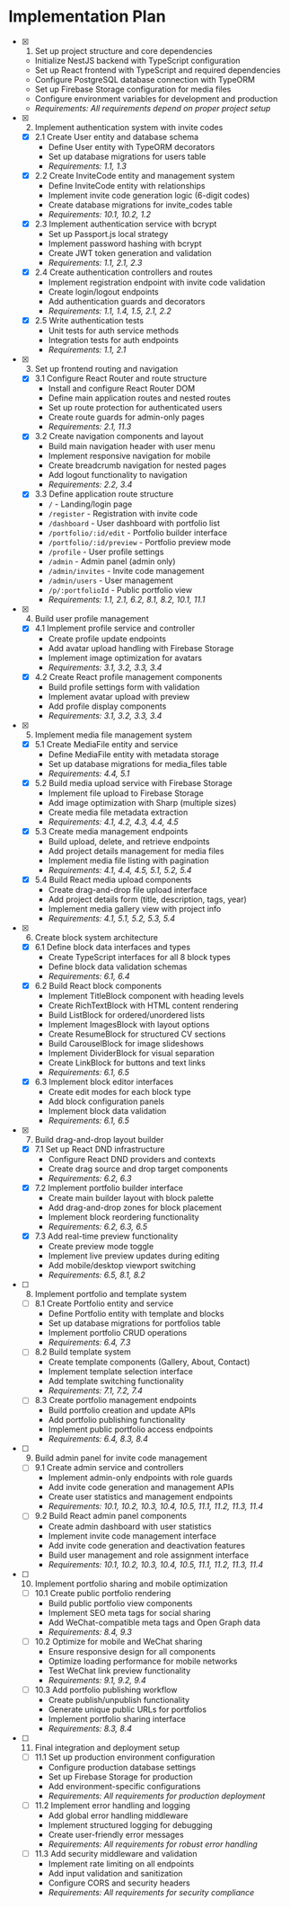 # Implementation Plan

- [x] 1. Set up project structure and core dependencies
  - Initialize NestJS backend with TypeScript configuration
  - Set up React frontend with TypeScript and required dependencies
  - Configure PostgreSQL database connection with TypeORM
  - Set up Firebase Storage configuration for media files
  - Configure environment variables for development and production
  - _Requirements: All requirements depend on proper project setup_

- [x] 2. Implement authentication system with invite codes
  - [x] 2.1 Create User entity and database schema
    - Define User entity with TypeORM decorators
    - Set up database migrations for users table
    - _Requirements: 1.1, 1.3_
  - [x] 2.2 Create InviteCode entity and management system
    - Define InviteCode entity with relationships
    - Implement invite code generation logic (6-digit codes)
    - Create database migrations for invite_codes table
    - _Requirements: 10.1, 10.2, 1.2_
  - [x] 2.3 Implement authentication service with bcrypt
    - Set up Passport.js local strategy
    - Implement password hashing with bcrypt
    - Create JWT token generation and validation
    - _Requirements: 1.1, 2.1, 2.3_
  - [x] 2.4 Create authentication controllers and routes
    - Implement registration endpoint with invite code validation
    - Create login/logout endpoints
    - Add authentication guards and decorators
    - _Requirements: 1.1, 1.4, 1.5, 2.1, 2.2_
  - [x] 2.5 Write authentication tests
    - Unit tests for auth service methods
    - Integration tests for auth endpoints
    - _Requirements: 1.1, 2.1_

- [x] 3. Set up frontend routing and navigation
  - [x] 3.1 Configure React Router and route structure
    - Install and configure React Router DOM
    - Define main application routes and nested routes
    - Set up route protection for authenticated users
    - Create route guards for admin-only pages
    - _Requirements: 2.1, 11.3_
  - [x] 3.2 Create navigation components and layout
    - Build main navigation header with user menu
    - Implement responsive navigation for mobile
    - Create breadcrumb navigation for nested pages
    - Add logout functionality to navigation
    - _Requirements: 2.2, 3.4_
  - [x] 3.3 Define application route structure
    - `/` - Landing/login page
    - `/register` - Registration with invite code
    - `/dashboard` - User dashboard with portfolio list
    - `/portfolio/:id/edit` - Portfolio builder interface
    - `/portfolio/:id/preview` - Portfolio preview mode
    - `/profile` - User profile settings
    - `/admin` - Admin panel (admin only)
    - `/admin/invites` - Invite code management
    - `/admin/users` - User management
    - `/p/:portfolioId` - Public portfolio view
    - _Requirements: 1.1, 2.1, 6.2, 8.1, 8.2, 10.1, 11.1_

- [x] 4. Build user profile management
  - [x] 4.1 Implement profile service and controller
    - Create profile update endpoints
    - Add avatar upload handling with Firebase Storage
    - Implement image optimization for avatars
    - _Requirements: 3.1, 3.2, 3.3, 3.4_
  - [x] 4.2 Create React profile management components
    - Build profile settings form with validation
    - Implement avatar upload with preview
    - Add profile display components
    - _Requirements: 3.1, 3.2, 3.3, 3.4_

- [x] 5. Implement media file management system
  - [x] 5.1 Create MediaFile entity and service
    - Define MediaFile entity with metadata storage
    - Set up database migrations for media_files table
    - _Requirements: 4.4, 5.1_
  - [x] 5.2 Build media upload service with Firebase Storage
    - Implement file upload to Firebase Storage
    - Add image optimization with Sharp (multiple sizes)
    - Create media file metadata extraction
    - _Requirements: 4.1, 4.2, 4.3, 4.4, 4.5_
  - [x] 5.3 Create media management endpoints
    - Build upload, delete, and retrieve endpoints
    - Add project details management for media files
    - Implement media file listing with pagination
    - _Requirements: 4.1, 4.4, 4.5, 5.1, 5.2, 5.4_
  - [x] 5.4 Build React media upload components
    - Create drag-and-drop file upload interface
    - Add project details form (title, description, tags, year)
    - Implement media gallery view with project info
    - _Requirements: 4.1, 5.1, 5.2, 5.3, 5.4_

- [x] 6. Create block system architecture
  - [x] 6.1 Define block data interfaces and types
    - Create TypeScript interfaces for all 8 block types
    - Define block data validation schemas
    - _Requirements: 6.1, 6.4_
  - [x] 6.2 Build React block components
    - Implement TitleBlock component with heading levels
    - Create RichTextBlock with HTML content rendering
    - Build ListBlock for ordered/unordered lists
    - Implement ImagesBlock with layout options
    - Create ResumeBlock for structured CV sections
    - Build CarouselBlock for image slideshows
    - Implement DividerBlock for visual separation
    - Create LinkBlock for buttons and text links
    - _Requirements: 6.1, 6.5_
  - [x] 6.3 Implement block editor interfaces
    - Create edit modes for each block type
    - Add block configuration panels
    - Implement block data validation
    - _Requirements: 6.1, 6.5_

- [x] 7. Build drag-and-drop layout builder
  - [x] 7.1 Set up React DND infrastructure
    - Configure React DND providers and contexts
    - Create drag source and drop target components
    - _Requirements: 6.2, 6.3_
  - [x] 7.2 Implement portfolio builder interface
    - Create main builder layout with block palette
    - Add drag-and-drop zones for block placement
    - Implement block reordering functionality
    - _Requirements: 6.2, 6.3, 6.5_
  - [x] 7.3 Add real-time preview functionality
    - Create preview mode toggle
    - Implement live preview updates during editing
    - Add mobile/desktop viewport switching
    - _Requirements: 6.5, 8.1, 8.2_

- [ ] 8. Implement portfolio and template system
  - [ ] 8.1 Create Portfolio entity and service
    - Define Portfolio entity with template and blocks
    - Set up database migrations for portfolios table
    - Implement portfolio CRUD operations
    - _Requirements: 6.4, 7.3_
  - [ ] 8.2 Build template system
    - Create template components (Gallery, About, Contact)
    - Implement template selection interface
    - Add template switching functionality
    - _Requirements: 7.1, 7.2, 7.4_
  - [ ] 8.3 Create portfolio management endpoints
    - Build portfolio creation and update APIs
    - Add portfolio publishing functionality
    - Implement public portfolio access endpoints
    - _Requirements: 6.4, 8.3, 8.4_

- [ ] 9. Build admin panel for invite code management
  - [ ] 9.1 Create admin service and controllers
    - Implement admin-only endpoints with role guards
    - Add invite code generation and management APIs
    - Create user statistics and management endpoints
    - _Requirements: 10.1, 10.2, 10.3, 10.4, 10.5, 11.1, 11.2, 11.3, 11.4_
  - [ ] 9.2 Build React admin panel components
    - Create admin dashboard with user statistics
    - Implement invite code management interface
    - Add invite code generation and deactivation features
    - Build user management and role assignment interface
    - _Requirements: 10.1, 10.2, 10.3, 10.4, 10.5, 11.1, 11.2, 11.3, 11.4_

- [ ] 10. Implement portfolio sharing and mobile optimization
  - [ ] 10.1 Create public portfolio rendering
    - Build public portfolio view components
    - Implement SEO meta tags for social sharing
    - Add WeChat-compatible meta tags and Open Graph data
    - _Requirements: 8.4, 9.3_
  - [ ] 10.2 Optimize for mobile and WeChat sharing
    - Ensure responsive design for all components
    - Optimize loading performance for mobile networks
    - Test WeChat link preview functionality
    - _Requirements: 9.1, 9.2, 9.4_
  - [ ] 10.3 Add portfolio publishing workflow
    - Create publish/unpublish functionality
    - Generate unique public URLs for portfolios
    - Implement portfolio sharing interface
    - _Requirements: 8.3, 8.4_

- [ ] 11. Final integration and deployment setup
  - [ ] 11.1 Set up production environment configuration
    - Configure production database settings
    - Set up Firebase Storage for production
    - Add environment-specific configurations
    - _Requirements: All requirements for production deployment_
  - [ ] 11.2 Implement error handling and logging
    - Add global error handling middleware
    - Implement structured logging for debugging
    - Create user-friendly error messages
    - _Requirements: All requirements for robust error handling_
  - [ ] 11.3 Add security middleware and validation
    - Implement rate limiting on all endpoints
    - Add input validation and sanitization
    - Configure CORS and security headers
    - _Requirements: All requirements for security compliance_
